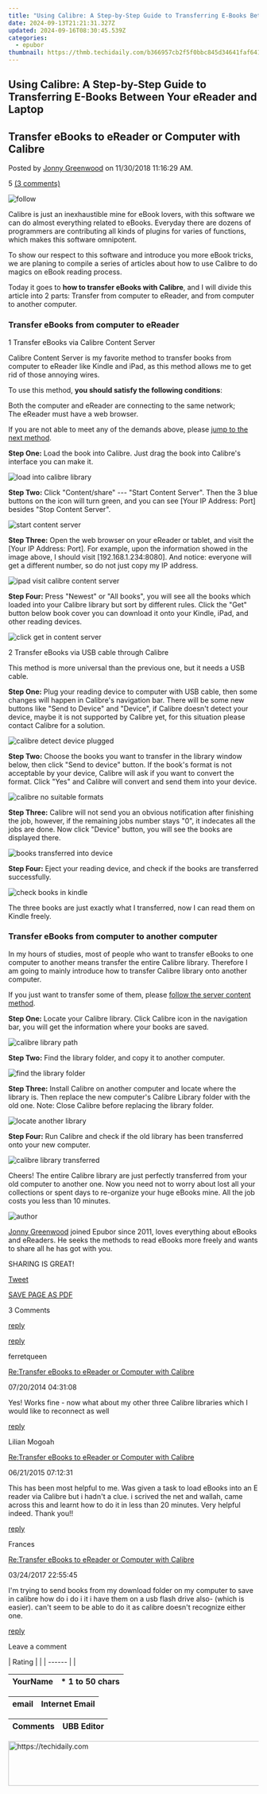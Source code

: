 ```yaml
---
title: "Using Calibre: A Step-by-Step Guide to Transferring E-Books Between Your eReader and Laptop"
date: 2024-09-13T21:21:31.327Z
updated: 2024-09-16T08:30:45.539Z
categories:
  - epubor
thumbnail: https://thmb.techidaily.com/b366957cb2f5f0bbc845d34641faf6413a6383aa8049e6555ff0f80bdf97ed47.jpg
---
```


## Using Calibre: A Step-by-Step Guide to Transferring E-Books Between Your eReader and Laptop

## Transfer eBooks to eReader or Computer with Calibre

Posted by [Jonny Greenwood](https://plus.google.com/u/0/+JonnyGreenwood999) on 11/30/2018 11:16:29 AM.

5 [(3 comments)](http://www.epubor.com/#comment-area) 

![follow](http://www.epubor.com/images/follow.png)

Calibre is just an inexhaustible mine for eBook lovers, with this software we can do almost everything related to eBooks. Everyday there are dozens of programmers are contributing all kinds of plugins for varies of functions, which makes this software omnipotent.

To show our respect to this software and introduce you more eBook tricks, we are planing to compile a series of articles about how to use Calibre to do magics on eBook reading process.

Today it goes to **how to transfer eBooks with Calibre**, and I will divide this article into 2 parts: Transfer from computer to eReader, and from computer to another computer.

### Transfer eBooks from computer to eReader

1 Transfer eBooks via Calibre Content Server 

Calibre Content Server is my favorite method to transfer books from computer to eReader like Kindle and iPad, as this method allows me to get rid of those annoying wires.

To use this method, **you should satisfy the following conditions**:

Both the computer and eReader are connecting to the same network;  
 The eReader must have a web browser.

If you are not able to meet any of the demands above, please [jump to the next method](https://tools.techidaily.com/epubor/products/).

**Step One:** Load the book into Calibre. Just drag the book into Calibre's interface you can make it.

![load into calibre library](http://www.epubor.com/images/load-into-calibre-library.png)

**Step Two:** Click "Content/share" --- "Start Content Server". Then the 3 blue buttons on the icon will turn green, and you can see \[Your IP Address: Port\] besides "Stop Content Server".

![start content server](http://www.epubor.com/images/start-content-server.png)

**Step Three:** Open the web browser on your eReader or tablet, and visit the \[Your IP Address: Port\]. For example, upon the information showed in the image above, I should visit \[192.168.1.234:8080\]. And notice: everyone will get a different number, so do not just copy my IP address.

![ipad visit calibre content server](http://www.epubor.com/images/ipad-visit-calibre-content-server.PNG)

**Step Four:** Press "Newest" or "All books", you will see all the books which loaded into your Calibre library but sort by different rules. Click the "Get" button below book cover you can download it onto your Kindle, iPad, and other reading devices.

![click get in content server](http://www.epubor.com/images/click-get-in-content-server.png)

2 Transfer eBooks via USB cable through Calibre 

This method is more universal than the previous one, but it needs a USB cable.

**Step One:** Plug your reading device to computer with USB cable, then some changes will happen in Calibre's navigation bar. There will be some new buttons like "Send to Device" and "Device", if Calibre doesn't detect your device, maybe it is not supported by Calibre yet, for this situation please contact Calibre for a solution.

![calibre detect device plugged](http://www.epubor.com/images/calibre-detect-device-plugged.png)

**Step Two:** Choose the books you want to transfer in the library window below, then click "Send to device" button. If the book's format is not acceptable by your device, Calibre will ask if you want to convert the format. Click "Yes" and Calibre will convert and send them into your device. 

![calibre no suitable formats](http://www.epubor.com/images/calibre-no-suitable-formats.png)

**Step Three:** Calibre will not send you an obvious notification after finishing the job, however, if the remaining jobs number stays "0", it indecates all the jobs are done. Now click "Device" button, you will see the books are displayed there.

![books transferred into device](http://www.epubor.com/images/books-transffered-into-device.png)

**Step Four:** Eject your reading device, and check if the books are transferred successfully.

![check books in kindle](http://www.epubor.com/images/check-books-in-kindle.png)

The three books are just exactly what I transferred, now I can read them on Kindle freely. 

### Transfer eBooks from computer to another computer

In my hours of studies, most of people who want to transfer eBooks to one computer to another means transfer the entire Calibre library. Therefore I am going to mainly introduce how to transfer Calibre library onto another computer. 

If you just want to transfer some of them, please [follow the server content method](https://tools.techidaily.com/epubor/products/).

**Step One:** Locate your Calibre library. Click Calibre icon in the navigation bar, you will get the information where your books are saved.

![calibre library path](http://www.epubor.com/images/calibre-library-path.png)

**Step Two:** Find the library folder, and copy it to another computer.

![find the library folder](http://www.epubor.com/images/find-the-library-folder.png)

**Step Three:** Install Calibre on another computer and locate where the library is. Then replace the new computer's Calibre Library folder with the old one. Note: Close Calibre before replacing the library folder.

![locate another library](http://www.epubor.com/images/locate-another-library.png)

**Step Four:** Run Calibre and check if the old library has been transferred onto your new computer.

![calibre library transferred](http://www.epubor.com/images/calibre-library-transferred.png)

Cheers! The entire Calibre library are just perfectly transferred from your old computer to another one. Now you need not to worry about lost all your collections or spent days to re-organize your huge eBooks mine. All the job costs you less than 10 minutes.

![author](http://www.epubor.com/images/uppic/jonny.png)

[Jonny Greenwood](https://plus.google.com/u/0/+JonnyGreenwood999) joined Epubor since 2011, loves everything about eBooks and eReaders. He seeks the methods to read eBooks more freely and wants to share all he has got with you.

SHARING IS GREAT!

[Tweet](https://twitter.com/share) 

[SAVE PAGE AS PDF](https://tools.techidaily.com/epubor/reader/) 

3 Comments

[reply](https://tools.techidaily.com/epubor/products/) 

[reply](https://tools.techidaily.com/epubor/products/) 

ferretqueen

[Re:Transfer eBooks to eReader or Computer with Calibre](https://tools.techidaily.com/epubor/products/)

07/20/2014 04:31:08

Yes! Works fine - now what about my other three Calibre libraries which I would like to reconnect as well

[reply](https://tools.techidaily.com/epubor/products/) 

Lilian Mogoah

[Re:Transfer eBooks to eReader or Computer with Calibre](https://tools.techidaily.com/epubor/products/)

06/21/2015 07:12:31

This has been most helpful to me. Was given a task to load eBooks into an E reader via Calibre but i hadn't a clue. i scrived the net and wallah, came across this and learnt how to do it in less than 20 minutes. Very helpful indeed. Thank you!! 

[reply](https://tools.techidaily.com/epubor/products/) 

Frances

[Re:Transfer eBooks to eReader or Computer with Calibre](https://tools.techidaily.com/epubor/products/)

03/24/2017 22:55:45

I'm trying to send books from my download folder on my computer to save in calibre how do i do i it i have them on a usb flash drive also- (which is easier). can't seem to be able to do it as calibre doesn't recognize either one.

[reply](https://tools.techidaily.com/epubor/products/) 

Leave a comment

| Rating |  |
| ------ |  |

| YourName | \*  1 to 50 chars |
| -------- | ----------------- |

| email | Internet Email |
| ----- | -------------- |

| Comments | UBB Editor |
| -------- | ---------- |

<ins class="adsbygoogle"
     style="display:block"
     data-ad-format="autorelaxed"
     data-ad-client="ca-pub-7571918770474297"
     data-ad-slot="1223367746"></ins>

<ins class="adsbygoogle"
     style="display:block"
     data-ad-client="ca-pub-7571918770474297"
     data-ad-slot="8358498916"
     data-ad-format="auto"
     data-full-width-responsive="true"></ins>



<!-- affiliate ads begin -->
<a href="https://ephamedtechinc.pxf.io/c/5597632/2137229/26400" target="_top" id="2137229">
  <img src="//a.impactradius-go.com/display-ad/26400-2137229" border="0" alt="https://techidaily.com" width="728" height="90"/>
</a>
<img height="0" width="0" src="https://ephamedtechinc.pxf.io/i/5597632/2137229/26400" style="position:absolute;visibility:hidden;" border="0" />
<!-- affiliate ads end -->

